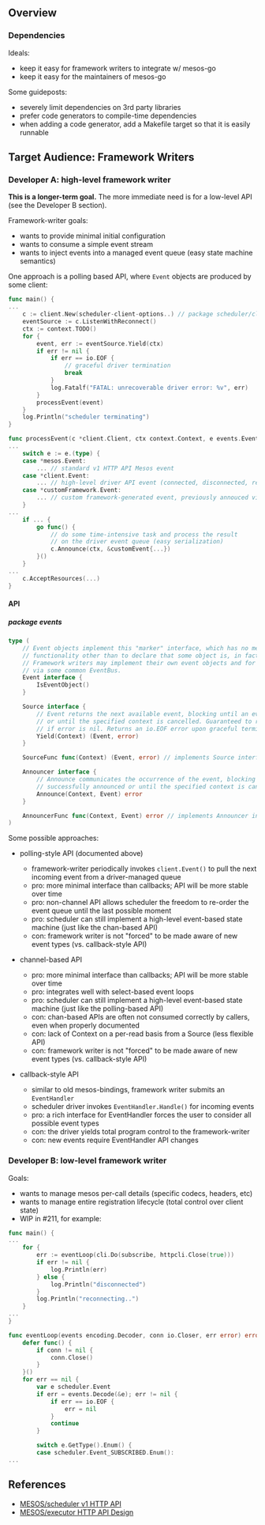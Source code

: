 ## Overview

### Dependencies

Ideals:
- keep it easy for framework writers to integrate w/ mesos-go
- keep it easy for the maintainers of mesos-go

Some guideposts:
- severely limit dependencies on 3rd party libraries
- prefer code generators to compile-time dependencies
- when adding a code generator, add a Makefile target so that it is easily runnable

## Target Audience: Framework Writers

### Developer A: high-level framework writer

**This is a longer-term goal.**
The more immediate need is for a low-level API (see the Developer B section).

Framework-writer goals:
  - wants to provide minimal initial configuration
  - wants to consume a simple event stream
  - wants to inject events into a managed event queue (easy state machine semantics)

One approach is a polling based API, where `Event` objects are produced by some client:

```go
func main() {
...
	c := client.New(scheduler-client-options..) // package scheduler/client
	eventSource := c.ListenWithReconnect()
	ctx := context.TODO()
	for {
		event, err := eventSource.Yield(ctx)
		if err != nil {
			if err == io.EOF {
				// graceful driver termination
				break
			}
			log.Fatalf("FATAL: unrecoverable driver error: %v", err)
		}
		processEvent(event)
	}
	log.Println("scheduler terminating")
}

func processEvent(c *client.Client, ctx context.Context, e events.Event) {
...
	switch e := e.(type) {
	case *mesos.Event:
		... // standard v1 HTTP API Mesos event
	case *client.Event:
		... // high-level driver API event (connected, disconnected, reconnected, ...)
	case *customFramework.Event:
		... // custom framework-generated event, previously annouced via Announcer
	}
...
	if ... {
		go func() {
			// do some time-intensive task and process the result
			// on the driver event queue (easy serialization)
			c.Announce(ctx, &customEvent{...})
		}()
	}
...
	c.AcceptResources(...)
}
```

#### API

##### package events

```go
type (
	// Event objects implement this "marker" interface, which has no meaningful
	// functionality other than to declare that some object is, in fact, an Event.
	// Framework writers may implement their own event objects and for dispatching
	// via some common EventBus.
	Event interface {
		IsEventObject()
	}

	Source interface {
		// Event returns the next available event, blocking until an event becomes available
		// or until the specified context is cancelled. Guaranteed to return a non-nil event
		// if error is nil. Returns an io.EOF error upon graceful termination of the source.
		Yield(Context) (Event, error)
	}

	SourceFunc func(Context) (Event, error) // implements Source interface

	Announcer interface {
		// Announce communicates the occurrence of the event, blocking until the event is
		// successfully announced or until the specified context is cancelled.
		Announce(Context, Event) error
	}

	AnnouncerFunc func(Context, Event) error // implements Announcer interface
)
```

Some possible approaches:
- polling-style API (documented above)
  - framework-writer periodically invokes `client.Event()` to pull the next incoming event from a driver-managed queue
  - pro: more minimal interface than callbacks; API will be more stable over time
  - pro: non-channel API allows scheduler the freedom to re-order the event queue until the last possible moment
  - pro: scheduler can still implement a high-level event-based state machine (just like the chan-based API)
  - con: framework writer is not "forced" to be made aware of new event types (vs. callback-style API)

- channel-based API
  - pro: more minimal interface than callbacks; API will be more stable over time
  - pro: integrates well with select-based event loops
  - pro: scheduler can still implement a high-level event-based state machine (just like the polling-based API)
  - con: chan-based APIs are often not consumed correctly by callers, even when properly documented
  - con: lack of Context on a per-read basis from a Source (less flexible API)
  - con: framework writer is not "forced" to be made aware of new event types (vs. callback-style API)

- callback-style API
  - similar to old mesos-bindings, framework writer submits an `EventHandler`
  - scheduler driver invokes `EventHandler.Handle()` for incoming events
  - pro: a rich interface for EventHandler forces the user to consider all possible event types
  - con: the driver yields total program control to the framework-writer
  - con: new events require EventHandler API changes

### Developer B: low-level framework writer

Goals:
  - wants to manage mesos per-call details (specific codecs, headers, etc)
  - wants to manage entire registration lifecycle (total control over client state)
  - WIP in #211, for example:

```go
func main() {
...
	for {
		err := eventLoop(cli.Do(subscribe, httpcli.Close(true)))
		if err != nil {
			log.Println(err)
		} else {
			log.Println("disconnected")
		}
		log.Println("reconnecting..")
	}
...
}

func eventLoop(events encoding.Decoder, conn io.Closer, err error) error {
	defer func() {
		if conn != nil {
			conn.Close()
		}
	}()
	for err == nil {
		var e scheduler.Event
		if err = events.Decode(&e); err != nil {
			if err == io.EOF {
				err = nil
			}
			continue
		}

		switch e.GetType().Enum() {
		case scheduler.Event_SUBSCRIBED.Enum():
...
```

## References

* [MESOS/scheduler v1 HTTP API](https://github.com/apache/mesos/blob/master/docs/scheduler-http-api.md)
* [MESOS/executor HTTP API Design](https://docs.google.com/document/d/1dFmTrSZXCo5zj8H8SkJ4HT-V0z2YYnEZVV8Fd_-AupM/edit#heading=h.r7o3o3roqg12)
